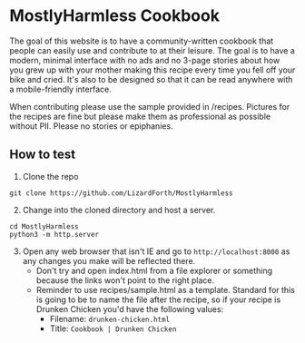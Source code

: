 # MostlyHarmless Cookbook
The goal of this website is to have a community-written cookbook that people can easily use and contribute to at their leisure. The goal is to have a modern, minimal interface with no ads and no 3-page stories about how you grew up with your mother making this recipe every time you fell off your bike and cried. It's also to be designed so that it can be read anywhere with a mobile-friendly interface.

When contributing please use the sample provided in /recipes. Pictures for the recipes are fine but please make them as professional as possible without PII. Please no stories or epiphanies.

## How to test
1. Clone the repo
```
git clone https://github.com/LizardForth/MostlyHarmless
```
	
2. Change into the cloned directory and host a server.
```
cd MostlyHarmless	
python3 -m http.server
```
	
3. Open any web browser that isn't IE and go to `http://localhost:8000` as any changes you make will be reflected there.
	- Don't try and open index.html from a file explorer or something because the links won't point to the right place.
	- Reminder to use recipes/sample.html as a template. Standard for this is going to be to name the file after the recipe, so if your recipe is Drunken Chicken you'd have the following values:
		- Filename: `drunken-chicken.html`
		- Title: `Cookbook | Drunken Chicken`
